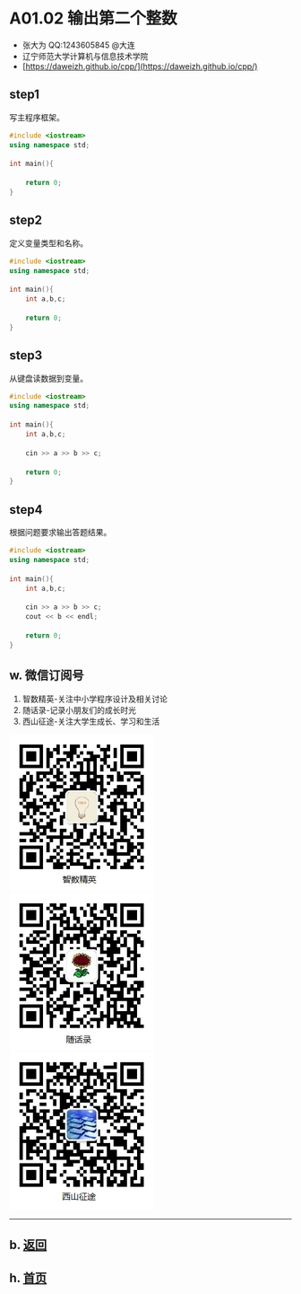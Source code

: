 # A01.02 输出第二个整数

- 张大为 QQ:1243605845 @大连
- 辽宁师范大学计算机与信息技术学院
- [https://daweizh.github.io/cpp/](https://daweizh.github.io/cpp/) 

## step1

写主程序框架。

~~~cpp
#include <iostream>
using namespace std;
    
int main(){
    
    return 0;
}
~~~

## step2

定义变量类型和名称。

~~~cpp
#include <iostream>
using namespace std;
    
int main(){
    int a,b,c;
    
    return 0;
}
~~~

## step3

从键盘读数据到变量。

~~~cpp
#include <iostream>
using namespace std;
    
int main(){
    int a,b,c;
    
    cin >> a >> b >> c;
    
    return 0;
}
~~~

## step4

根据问题要求输出答题结果。

~~~cpp
#include <iostream>
using namespace std;
    
int main(){
    int a,b,c;
    
    cin >> a >> b >> c;
    cout << b << endl;
    
    return 0;
}
~~~

## w. 微信订阅号

1. 智数精英-关注中小学程序设计及相关讨论
2. 随话录-记录小朋友们的成长时光
2. 西山征途-关注大学生成长、学习和生活

![欢迎关注“智数精英”订阅号](../../assets/me/img/idea8.jpg)
![欢迎关注“随话录”订阅号](../../assets/me/img/shl8.jpg)
![欢迎关注“西山征途”订阅号](../../assets/me/img/xszt8.jpg)

----------

## b. [返回](../)
    
## h. [首页](../../)

 